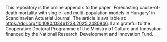 This repository is the online appendix to the paper 'Forecasting cause-of-death mortality with single- and multi-population models in Hungary' in Scandinavian Actuarial Journal. The article is available at: https://doi.org/10.1080/03461238.2025.2480846. I am grateful to the Cooperative Doctoral Programme of the Ministry of Culture and Innovation financed by the National Research, Development and Innovation Fund.

